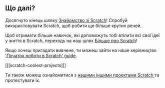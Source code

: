 ## Що далі?

Досягнуто кінець шляху [Знайомство зі Scratch](https://projects.raspberrypi.org/uk-UA/pathways/scratch-intro)! Спробуй використовувати Scratch, щоб робити ще більше крутих речей.

Щоб отримати більше навичок, які допоможуть тобі втілити всі свої ідеї у життя в Scratch, переходь на наш шлях [Більше про Scratch](https://projects.raspberrypi.org/uk-UA/pathways/more-scratch)!

Якщо хочеш пригадати вивчене, ти можеш зайти на наше керівництво ['Початок роботи в Scratch' guide](https://projects.raspberrypi.org/uk-UA/projects/getting-started-scratch).

[[[scratch-coolest-projects]]]

Ти також можеш ознайомитися з [нашими іншими проєктами Scratch ](https://projects.raspberrypi.org/uk-UA/projects?software%5B%5D=scratch&curriculum%5B%5D=%201) та протестувати їх.
